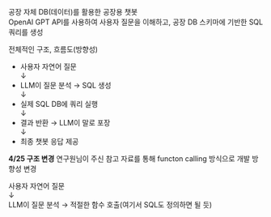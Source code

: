 공장 자체 DB(데이터)를 활용한 공장용 챗봇  
OpenAI GPT API를 사용하여 사용자 질문을 이해하고, 공장 DB 스키마에 기반한 SQL 쿼리를 생성

전체적인 구조, 흐름도(방향성)

- 사용자 자연어 질문  
  ↓  
- LLM이 질문 분석 → SQL 생성  
  ↓  
- 실제 SQL DB에 쿼리 실행  
  ↓  
- 결과 반환 → LLM이 말로 포장  
  ↓  
- 최종 챗봇 응답 제공

**4/25 구조 변경**
연구원님이 주신 참고 자료를 통해 functon calling 방식으로 개발 방향성 변경

사용자 자연어 질문  
  ↓  
LLM이 질문 분석 → 적절한 함수 호출(여기서 SQL도 정의하면 될 듯)